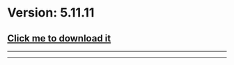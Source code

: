 # Version: 5.11.11
## [Click me to download it](https://cdn.kernel.org/pub/linux/kernel/v5.x/linux-5.11.11.tar.xz)
***
***
